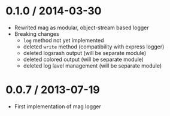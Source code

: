 # 0.1.0 / 2014-03-30

* Rewrited mag as modular, object-stream based logger
* Breaking changes
  - `log` method not yet implemented
  - deleted `write` method (compatibility with express logger)
  - deleted logsrash output (will be separate module)
  - deleted colored output (will be separate module)
  - deleted log lavel management (will be separate module)

# 0.0.7 / 2013-07-19

* First implementation of mag logger
